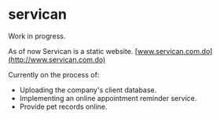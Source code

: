 # servican

Work in progress.

As of now Servican is a static website. [www.servican.com.do](http://www.servican.com.do)

Currently on the process of: 

- Uploading the company's client database.
- Implementing an online appointment reminder service.
- Provide pet records online.

